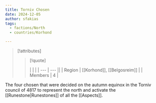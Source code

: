 ```yaml
---
title: Torniv Chosen
date: 2024-12-05
author: sfakias
tags:
  - factions/North
  - countries/Korhond

---
```

> [!attributes]
> 
> > [!quote]
> >
> > | | |
> > | --- | --- ||
> > | Region | [[Korhond]], [[Belgosreim]] |
> > | Members | 4 |

The four chosen that were decided on the autumn equinox in the Torniv council of 4817 to represent the north and activate the [[Runestone|Runestones]] of all the [[Aspects]].